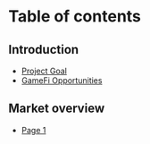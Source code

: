 # Table of contents

## Introduction

* [Project Goal](README.md)
* [GameFi Opportunities](introduction/gamefi-opportunities.md)

## Market overview

* [Page 1](market-overview/page-1.md)
